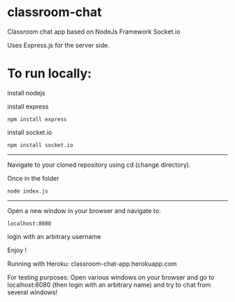 # classroom-chat

Classroom chat app based on NodeJs Framework Socket.io

Uses Express.js for the server side.

# To run locally:
install nodejs

install express

    npm install express

install socket.io

    npm install socket.io
  
<hr>

Navigate to your cloned repository using cd (change directory).

Once in the folder

    node index.js
<hr>
Open a new window in your browser and navigate to:

    localhost:8080
    
login with an arbitrary username 
    
Enjoy !

Running with Heroku:
classroom-chat-app.herokuapp.com


For testing purposes:
Open various windows on your browser and go to localhost:8080 (then login with an arbitrary name) and try to chat from several windows!
